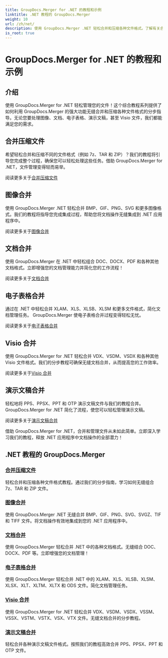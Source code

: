 ```yaml
---
title: GroupDocs.Merger for .NET 的教程和示例
linktitle: .NET 教程的 GroupDocs.Merger
weight: 10
url: /zh/net/
description: 使用 GroupDocs.Merger .NET 轻松合并和压缩各种文件格式。了解有关合并图像、文档等的分步教程！
is_root: true
---
```


# GroupDocs.Merger for .NET 的教程和示例

## 介绍

使用 GroupDocs.Merger for .NET 轻松管理您的文件！这个综合教程系列提供了如何利用 GroupDocs.Merger 的强大功能无缝合并和压缩各种文件格式的分步指导。无论您要处理图像、文档、电子表格、演示文稿，甚至 Visio 文件，我们都能满足您的需求。

## 合并压缩文件
希望轻松合并和压缩不同的文件格式（例如 7z、TAR 和 ZIP）？我们的教程将引导您完成整个过程，确保您可以轻松处理这些任务。借助 GroupDocs.Merger for .NET，文件管理变得轻而易举。

阅读更多关于[合并压缩文件](./merge-compress-files/)

## 图像合并
使用 GroupDocs.Merger .NET 轻松合并 BMP、GIF、PNG、SVG 和更多图像格式。我们的教程将指导您完成集成过程，帮助您将文档操作无缝集成到 .NET 应用程序中。

阅读更多关于[图像合并](./image-merging/)

## 文档合并
使用 GroupDocs.Merger 在 .NET 中轻松组合 DOC、DOCX、PDF 和各种其他文档格式。立即增强您的文档管理能力并简化您的工作流程！

阅读更多关于[文档合并](./document-merging/)

## 电子表格合并
通过在 .NET 中轻松合并 XLAM、XLS、XLSB、XLSM 和更多文件格式，简化文档管理任务。 GroupDocs.Merger 使电子表格合并过程变得轻松无忧。

阅读更多关于[电子表格合并](./spreadsheet-merging/)

## Visio 合并
使用 GroupDocs.Merger for .NET 轻松合并 VDX、VSDM、VSDX 和各种其他 Visio 文件格式。我们的分步教程可确保无缝文档合并，从而提高您的工作效率。

阅读更多关于[Visio 合并](./visio-merging/)

## 演示文稿合并
轻松地将 PPS、PPSX、PPT 和 OTP 演示文稿文件与我们的教程合并。 GroupDocs.Merger for .NET 简化了流程，使您可以轻松管理演示文稿。

阅读更多关于[演示文稿合并](./presentation-merging/)

借助 GroupDocs.Merger for .NET，合并和管理文件从未如此简单。立即深入学习我们的教程，释放 .NET 应用程序中文档操作的全部潜力！
## .NET 教程的 GroupDocs.Merger
### [合并压缩文件](./merge-compress-files/)
轻松合并和压缩各种文件格式教程。通过我们的分步指南，学习如何无缝组合 7z、TAR 和 ZIP 文件。
### [图像合并](./image-merging/)
使用 GroupDocs.Merger .NET 无缝合并 BMP、GIF、PNG、SVG、SVGZ、TIF 和 TIFF 文件。将文档操作有效地集成到您的 .NET 应用程序中。
### [文档合并](./document-merging/)
使用 GroupDocs.Merger 轻松合并 .NET 中的各种文档格式。无缝结合 DOC、DOCX、PDF 等。立即增强您的文档管理！
### [电子表格合并](./spreadsheet-merging/)
使用 GroupDocs.Merger 轻松合并 .NET 中的 XLAM、XLS、XLSB、XLSM、XLSX、XLT、XLTM、XLTX 和 ODS 文件。简化文档管理任务。
### [Visio 合并](./visio-merging/)
使用 GroupDocs.Merger for .NET 轻松合并 VDX、VSDM、VSDX、VSSM、VSSX、VSTM、VSTX、VSX、VTX 文件。无缝文档合并的分步教程。
### [演示文稿合并](./presentation-merging/)
轻松合并各种演示文稿文件格式。按照我们的教程高效合并 PPS、PPSX、PPT 和 OTP 文件。